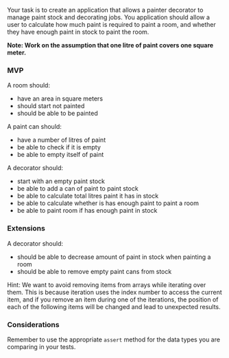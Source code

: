Your task is to create an application that allows a painter decorator to manage paint stock and decorating jobs. You application should allow a user to calculate how much paint is required to paint a room, and whether they have enough paint in stock to paint the room.

**Note: Work on the assumption that one litre of paint covers one square meter.**

### MVP

A room should:

- have an area in square meters
- should start not painted
- should be able to be painted

A paint can should:

- have a number of litres of paint
- be able to check if it is empty
- be able to empty itself of paint

A decorator should:

- start with an empty paint stock
- be able to add a can of paint to paint stock
- be able to calculate total litres paint it has in stock
- be able to calculate whether is has enough paint to paint a room
- be able to paint room if has enough paint in stock

### Extensions

A decorator should:

- should be able to decrease amount of paint in stock when painting a room
- should be able to remove empty paint cans from stock

Hint: We want to avoid removing items from arrays while iterating over them. This is because iteration uses the index number to access the current item, and if you remove an item during one of the iterations, the position of each of the following items will be changed and lead to unexpected results.

### Considerations

Remember to use the appropriate `assert` method for the data types you are comparing in your tests.
